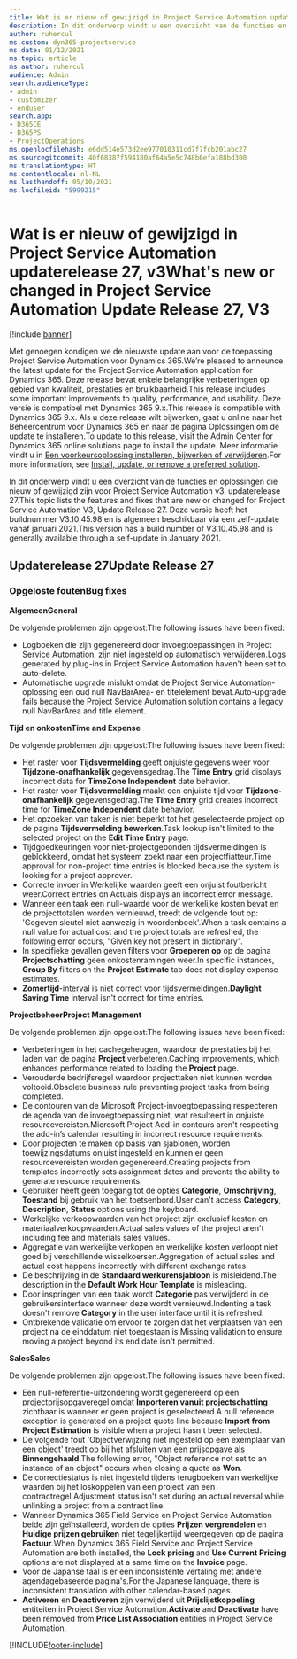 ```yaml
---
title: Wat is er nieuw of gewijzigd in Project Service Automation updaterelease 27, v3
description: In dit onderwerp vindt u een overzicht van de functies en oplossingen die beschikbaar zijn voor Project Service Automation updaterelease 27, v3.
author: ruhercul
ms.custom: dyn365-projectservice
ms.date: 01/12/2021
ms.topic: article
ms.author: ruhercul
audience: Admin
search.audienceType:
- admin
- customizer
- enduser
search.app:
- D365CE
- D365PS
- ProjectOperations
ms.openlocfilehash: e6dd514e573d2ee977010311cd7f7fcb201abc27
ms.sourcegitcommit: 40f68387f594180af64a5e5c748b6efa188bd300
ms.translationtype: HT
ms.contentlocale: nl-NL
ms.lasthandoff: 05/10/2021
ms.locfileid: "5999215"
---
```

# <a name="whats-new-or-changed-in-project-service-automation-update-release-27-v3"></a><span data-ttu-id="28bb6-103">Wat is er nieuw of gewijzigd in Project Service Automation updaterelease 27, v3</span><span class="sxs-lookup"><span data-stu-id="28bb6-103">What's new or changed in Project Service Automation Update Release 27, V3</span></span>

[!include [banner](../includes/psa-now-project-operations.md)]

<span data-ttu-id="28bb6-104">Met genoegen kondigen we de nieuwste update aan voor de toepassing Project Service Automation voor Dynamics 365.</span><span class="sxs-lookup"><span data-stu-id="28bb6-104">We’re pleased to announce the latest update for the Project Service Automation application for Dynamics 365.</span></span> <span data-ttu-id="28bb6-105">Deze release bevat enkele belangrijke verbeteringen op gebied van kwaliteit, prestaties en bruikbaarheid.</span><span class="sxs-lookup"><span data-stu-id="28bb6-105">This release includes some important improvements to quality, performance, and usability.</span></span> <span data-ttu-id="28bb6-106">Deze versie is compatibel met Dynamics 365 9.x.</span><span class="sxs-lookup"><span data-stu-id="28bb6-106">This release is compatible with Dynamics 365 9.x.</span></span> <span data-ttu-id="28bb6-107">Als u deze release wilt bijwerken, gaat u online naar het Beheercentrum voor Dynamics 365 en naar de pagina Oplossingen om de update te installeren.</span><span class="sxs-lookup"><span data-stu-id="28bb6-107">To update to this release, visit the Admin Center for Dynamics 365 online solutions page to install the update.</span></span> <span data-ttu-id="28bb6-108">Meer informatie vindt u in [Een voorkeursoplossing installeren, bijwerken of verwijderen](/power-platform/admin/install-remove-preferred-solution).</span><span class="sxs-lookup"><span data-stu-id="28bb6-108">For more information, see [Install, update, or remove a preferred solution](/power-platform/admin/install-remove-preferred-solution).</span></span>

<span data-ttu-id="28bb6-109">In dit onderwerp vindt u een overzicht van de functies en oplossingen die nieuw of gewijzigd zijn voor Project Service Automation v3, updaterelease 27.</span><span class="sxs-lookup"><span data-stu-id="28bb6-109">This topic lists the features and fixes that are new or changed for Project Service Automation V3, Update Release 27.</span></span> <span data-ttu-id="28bb6-110">Deze versie heeft het buildnummer V3.10.45.98 en is algemeen beschikbaar via een zelf-update vanaf januari 2021.</span><span class="sxs-lookup"><span data-stu-id="28bb6-110">This version has a build number of V3.10.45.98 and is generally available through a self-update in January 2021.</span></span>

## <a name="update-release-27"></a><span data-ttu-id="28bb6-111">Updaterelease 27</span><span class="sxs-lookup"><span data-stu-id="28bb6-111">Update Release 27</span></span>

### <a name="bug-fixes"></a><span data-ttu-id="28bb6-112">Opgeloste fouten</span><span class="sxs-lookup"><span data-stu-id="28bb6-112">Bug fixes</span></span>

<span data-ttu-id="28bb6-113">**Algemeen**</span><span class="sxs-lookup"><span data-stu-id="28bb6-113">**General**</span></span>

<span data-ttu-id="28bb6-114">De volgende problemen zijn opgelost:</span><span class="sxs-lookup"><span data-stu-id="28bb6-114">The following issues have been fixed:</span></span>

- <span data-ttu-id="28bb6-115">Logboeken die zijn gegenereerd door invoegtoepassingen in Project Service Automation, zijn niet ingesteld op automatisch verwijderen.</span><span class="sxs-lookup"><span data-stu-id="28bb6-115">Logs generated by plug-ins in Project Service Automation haven't been set to auto-delete.</span></span>
- <span data-ttu-id="28bb6-116">Automatische upgrade mislukt omdat de Project Service Automation-oplossing een oud null NavBarArea- en titelelement bevat.</span><span class="sxs-lookup"><span data-stu-id="28bb6-116">Auto-upgrade fails because the Project Service Automation solution contains a legacy null NavBarArea and title element.</span></span>

<span data-ttu-id="28bb6-117">**Tijd en onkosten**</span><span class="sxs-lookup"><span data-stu-id="28bb6-117">**Time and Expense**</span></span>

<span data-ttu-id="28bb6-118">De volgende problemen zijn opgelost:</span><span class="sxs-lookup"><span data-stu-id="28bb6-118">The following issues have been fixed:</span></span>

- <span data-ttu-id="28bb6-119">Het raster voor **Tijdsvermelding** geeft onjuiste gegevens weer voor **Tijdzone-onafhankelijk** gegevensgedrag.</span><span class="sxs-lookup"><span data-stu-id="28bb6-119">The **Time Entry** grid displays incorrect data for **TimeZone Independent** date behavior.</span></span>
- <span data-ttu-id="28bb6-120">Het raster voor **Tijdsvermelding** maakt een onjuiste tijd voor **Tijdzone-onafhankelijk** gegevensgedrag.</span><span class="sxs-lookup"><span data-stu-id="28bb6-120">The **Time Entry** grid creates incorrect time for **TimeZone Independent** date behavior.</span></span>
- <span data-ttu-id="28bb6-121">Het opzoeken van taken is niet beperkt tot het geselecteerde project op de pagina **Tijdsvermelding bewerken**.</span><span class="sxs-lookup"><span data-stu-id="28bb6-121">Task lookup isn't limited to the selected project on the **Edit Time Entry** page.</span></span>
- <span data-ttu-id="28bb6-122">Tijdgoedkeuringen voor niet-projectgebonden tijdsvermeldingen is geblokkeerd, omdat het systeem zoekt naar een projectfiatteur.</span><span class="sxs-lookup"><span data-stu-id="28bb6-122">Time approval for non-project time entries is blocked because the system is looking for a project approver.</span></span>
- <span data-ttu-id="28bb6-123">Correcte invoer in Werkelijke waarden geeft een onjuist foutbericht weer.</span><span class="sxs-lookup"><span data-stu-id="28bb6-123">Correct entries on Actuals displays an incorrect error message.</span></span>
- <span data-ttu-id="28bb6-124">Wanneer een taak een null-waarde voor de werkelijke kosten bevat en de projecttotalen worden vernieuwd, treedt de volgende fout op: 'Gegeven sleutel niet aanwezig in woordenboek'.</span><span class="sxs-lookup"><span data-stu-id="28bb6-124">When a task contains a null value for actual cost and the project totals are refreshed, the following error occurs, "Given key not present in dictionary".</span></span>
- <span data-ttu-id="28bb6-125">In specifieke gevallen geven filters voor **Groeperen op** op de pagina **Projectschatting** geen onkostenramingen weer.</span><span class="sxs-lookup"><span data-stu-id="28bb6-125">In specific instances, **Group By** filters on the **Project Estimate** tab does not display expense estimates.</span></span>
- <span data-ttu-id="28bb6-126">**Zomertijd**-interval is niet correct voor tijdsvermeldingen.</span><span class="sxs-lookup"><span data-stu-id="28bb6-126">**Daylight Saving Time** interval isn't correct for time entries.</span></span>

<span data-ttu-id="28bb6-127">**Projectbeheer**</span><span class="sxs-lookup"><span data-stu-id="28bb6-127">**Project Management**</span></span>

<span data-ttu-id="28bb6-128">De volgende problemen zijn opgelost:</span><span class="sxs-lookup"><span data-stu-id="28bb6-128">The following issues have been fixed:</span></span>

- <span data-ttu-id="28bb6-129">Verbeteringen in het cachegeheugen, waardoor de prestaties bij het laden van de pagina **Project** verbeteren.</span><span class="sxs-lookup"><span data-stu-id="28bb6-129">Caching improvements, which enhances performance related to loading the **Project** page.</span></span>
- <span data-ttu-id="28bb6-130">Verouderde bedrijfsregel waardoor projecttaken niet kunnen worden voltooid.</span><span class="sxs-lookup"><span data-stu-id="28bb6-130">Obsolete business rule preventing project tasks from being completed.</span></span>
- <span data-ttu-id="28bb6-131">De contouren van de Microsoft Project-invoegtoepassing respecteren de agenda van de invoegtoepassing niet, wat resulteert in onjuiste resourcevereisten.</span><span class="sxs-lookup"><span data-stu-id="28bb6-131">Microsoft Project Add-in contours aren't respecting the add-in’s calendar resulting in incorrect resource requirements.</span></span>
- <span data-ttu-id="28bb6-132">Door projecten te maken op basis van sjablonen, worden toewijzingsdatums onjuist ingesteld en kunnen er geen resourcevereisten worden gegenereerd.</span><span class="sxs-lookup"><span data-stu-id="28bb6-132">Creating projects from templates incorrectly sets assignment dates and prevents the ability to generate resource requirements.</span></span>
- <span data-ttu-id="28bb6-133">Gebruiker heeft geen toegang tot de opties **Categorie**, **Omschrijving**, **Toestand** bij gebruik van het toetsenbord.</span><span class="sxs-lookup"><span data-stu-id="28bb6-133">User can't access **Category**, **Description**, **Status** options using the keyboard.</span></span>
- <span data-ttu-id="28bb6-134">Werkelijke verkoopwaarden van het project zijn exclusief kosten en materiaalverkoopwaarden.</span><span class="sxs-lookup"><span data-stu-id="28bb6-134">Actual sales values of the project aren't including fee and materials sales values.</span></span>
- <span data-ttu-id="28bb6-135">Aggregatie van werkelijke verkopen en werkelijke kosten verloopt niet goed bij verschillende wisselkoersen.</span><span class="sxs-lookup"><span data-stu-id="28bb6-135">Aggregation of actual sales and actual cost happens incorrectly with different exchange rates.</span></span>
- <span data-ttu-id="28bb6-136">De beschrijving in de **Standaard werkurensjabloon** is misleidend.</span><span class="sxs-lookup"><span data-stu-id="28bb6-136">The description in the **Default Work Hour Template** is misleading.</span></span>
- <span data-ttu-id="28bb6-137">Door inspringen van een taak wordt **Categorie** pas verwijderd in de gebruikersinterface wanneer deze wordt vernieuwd.</span><span class="sxs-lookup"><span data-stu-id="28bb6-137">Indenting a task doesn't remove **Category** in the user interface until it is refreshed.</span></span>
- <span data-ttu-id="28bb6-138">Ontbrekende validatie om ervoor te zorgen dat het verplaatsen van een project na de einddatum niet toegestaan is.</span><span class="sxs-lookup"><span data-stu-id="28bb6-138">Missing validation to ensure moving a project beyond its end date isn't permitted.</span></span>

<span data-ttu-id="28bb6-139">**Sales**</span><span class="sxs-lookup"><span data-stu-id="28bb6-139">**Sales**</span></span>

<span data-ttu-id="28bb6-140">De volgende problemen zijn opgelost:</span><span class="sxs-lookup"><span data-stu-id="28bb6-140">The following issues have been fixed:</span></span>

- <span data-ttu-id="28bb6-141">Een null-referentie-uitzondering wordt gegenereerd op een projectprijsopgaveregel omdat **Importeren vanuit projectschatting** zichtbaar is wanneer er geen project is geselecteerd.</span><span class="sxs-lookup"><span data-stu-id="28bb6-141">A null reference exception is generated on a project quote line because **Import from Project Estimation** is visible when a project hasn't been selected.</span></span>
- <span data-ttu-id="28bb6-142">De volgende fout 'Objectverwijzing niet ingesteld op een exemplaar van een object' treedt op bij het afsluiten van een prijsopgave als **Binnengehaald**.</span><span class="sxs-lookup"><span data-stu-id="28bb6-142">The following error, "Object reference not set to an instance of an object" occurs when closing a quote as **Won**.</span></span>
- <span data-ttu-id="28bb6-143">De correctiestatus is niet ingesteld tijdens terugboeken van werkelijke waarden bij het loskoppelen van een project van een contractregel.</span><span class="sxs-lookup"><span data-stu-id="28bb6-143">Adjustment status isn't set during an actual reversal while unlinking a project from a contract line.</span></span>
- <span data-ttu-id="28bb6-144">Wanneer Dynamics 365 Field Service en Project Service Automation beide zijn geïnstalleerd, worden de opties **Prijzen vergrendelen** en **Huidige prijzen gebruiken** niet tegelijkertijd weergegeven op de pagina **Factuur**.</span><span class="sxs-lookup"><span data-stu-id="28bb6-144">When Dynamics 365 Field Service and Project Service Automation are both installed, the **Lock pricing** and **Use Current Pricing** options are not displayed at a same time on the **Invoice** page.</span></span>
- <span data-ttu-id="28bb6-145">Voor de Japanse taal is er een inconsistente vertaling met andere agendagebaseerde pagina's.</span><span class="sxs-lookup"><span data-stu-id="28bb6-145">For the Japanese language, there is inconsistent translation with other calendar-based pages.</span></span>
- <span data-ttu-id="28bb6-146">**Activeren** en **Deactiveren** zijn verwijderd uit **Prijslijstkoppeling** entiteiten in Project Service Automation.</span><span class="sxs-lookup"><span data-stu-id="28bb6-146">**Activate** and **Deactivate** have been removed from **Price List Association** entities in Project Service Automation.</span></span>


[!INCLUDE[footer-include](../includes/footer-banner.md)]